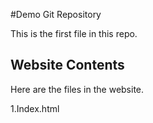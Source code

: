 #Demo Git Repository

This is the first file in this repo.

## Website Contents

Here are the files in the website.

1.Index.html
